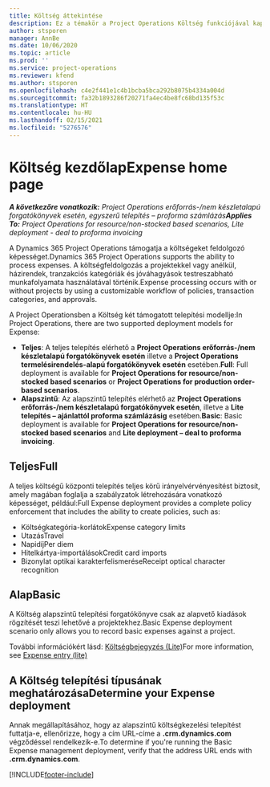```yaml
---
title: Költség áttekintése
description: Ez a témakör a Project Operations Költség funkciójával kapcsolatos információkat tartalmaz.
author: stsporen
manager: AnnBe
ms.date: 10/06/2020
ms.topic: article
ms.prod: ''
ms.service: project-operations
ms.reviewer: kfend
ms.author: stsporen
ms.openlocfilehash: c4e2f441e1c4b1bcba5bca292b8075b4334a004d
ms.sourcegitcommit: fa32b1893286f20271fa4ec4be8fc68bd135f53c
ms.translationtype: HT
ms.contentlocale: hu-HU
ms.lasthandoff: 02/15/2021
ms.locfileid: "5276576"
---
```

# <a name="expense-home-page"></a><span data-ttu-id="505bb-103">Költség kezdőlap</span><span class="sxs-lookup"><span data-stu-id="505bb-103">Expense home page</span></span>

<span data-ttu-id="505bb-104">_**A következőre vonatkozik:** Project Operations erőforrás-/nem készletalapú forgatókönyvek esetén, egyszerű telepítés – proforma számlázás_</span><span class="sxs-lookup"><span data-stu-id="505bb-104">_**Applies To:** Project Operations for resource/non-stocked based scenarios, Lite deployment - deal to proforma invoicing_</span></span>


<span data-ttu-id="505bb-105">A Dynamics 365 Project Operations támogatja a költségeket feldolgozó képességet.</span><span class="sxs-lookup"><span data-stu-id="505bb-105">Dynamics 365 Project Operations supports the ability to process expenses.</span></span> <span data-ttu-id="505bb-106">A költségfeldolgozás a projektekkel vagy anélkül, házirendek, tranzakciós kategóriák és jóváhagyások testreszabható munkafolyamata használatával történik.</span><span class="sxs-lookup"><span data-stu-id="505bb-106">Expense processing occurs with or without projects by using a customizable workflow of policies, transaction categories, and approvals.</span></span>

<span data-ttu-id="505bb-107">A Project Operationsben a Költség két támogatott telepítési modellje:</span><span class="sxs-lookup"><span data-stu-id="505bb-107">In Project Operations, there are two supported deployment models for Expense:</span></span> 

- <span data-ttu-id="505bb-108">**Teljes**: A teljes telepítés elérhető a **Project Operations erőforrás-/nem készletalapú forgatókönyvek esetén** illetve a **Project Operations termelésirendelés-alapú forgatókönyvek esetén** esetében.</span><span class="sxs-lookup"><span data-stu-id="505bb-108">**Full**: Full deployment is available for **Project Operations for resource/non-stocked based scenarios** or **Project Operations for production order-based scenarios**.</span></span>
- <span data-ttu-id="505bb-109">**Alapszintű**: Az alapszintű telepítés elérhető az **Project Operations erőforrás-/nem készletalapú forgatókönyvek esetén**, illetve a **Lite telepítés – ajánlattól proforma számlázásig** esetében.</span><span class="sxs-lookup"><span data-stu-id="505bb-109">**Basic**: Basic deployment is available for **Project Operations for resource/non-stocked based scenarios** and **Lite deployment – deal to proforma invoicing**.</span></span>

## <a name="full"></a><span data-ttu-id="505bb-110">Teljes</span><span class="sxs-lookup"><span data-stu-id="505bb-110">Full</span></span> 
<span data-ttu-id="505bb-111">A teljes költségű központi telepítés teljes körű irányelvérvényesítést biztosít, amely magában foglalja a szabályzatok létrehozására vonatkozó képességet, például:</span><span class="sxs-lookup"><span data-stu-id="505bb-111">Full Expense deployment provides a complete policy enforcement that includes the ability to create policies, such as:</span></span>

  - <span data-ttu-id="505bb-112">Költségkategória-korlátok</span><span class="sxs-lookup"><span data-stu-id="505bb-112">Expense category limits</span></span>
  - <span data-ttu-id="505bb-113">Utazás</span><span class="sxs-lookup"><span data-stu-id="505bb-113">Travel</span></span>
  - <span data-ttu-id="505bb-114">Napidíj</span><span class="sxs-lookup"><span data-stu-id="505bb-114">Per diem</span></span>
  - <span data-ttu-id="505bb-115">Hitelkártya-importálások</span><span class="sxs-lookup"><span data-stu-id="505bb-115">Credit card imports</span></span>
  - <span data-ttu-id="505bb-116">Bizonylat optikai karakterfelismerése</span><span class="sxs-lookup"><span data-stu-id="505bb-116">Receipt optical character recognition</span></span>

## <a name="basic"></a><span data-ttu-id="505bb-117">Alap</span><span class="sxs-lookup"><span data-stu-id="505bb-117">Basic</span></span> 
<span data-ttu-id="505bb-118">A Költség alapszintű telepítési forgatókönyve csak az alapvető kiadások rögzítését teszi lehetővé a projektekhez.</span><span class="sxs-lookup"><span data-stu-id="505bb-118">Basic Expense deployment scenario only allows you to record basic expenses against a project.</span></span> 

<span data-ttu-id="505bb-119">További információkért lásd: [Költségbejegyzés (Lite)](basic-expense.md)</span><span class="sxs-lookup"><span data-stu-id="505bb-119">For more information, see [Expense entry (lite)](basic-expense.md)</span></span>

## <a name="determine-your-expense-deployment"></a><span data-ttu-id="505bb-120">A Költség telepítési típusának meghatározása</span><span class="sxs-lookup"><span data-stu-id="505bb-120">Determine your Expense deployment</span></span>
<span data-ttu-id="505bb-121">Annak megállapításához, hogy az alapszintű költségkezelési telepítést futtatja-e, ellenőrizze, hogy a cím URL-címe a **.crm.dynamics.com** végződéssel rendelkezik-e.</span><span class="sxs-lookup"><span data-stu-id="505bb-121">To determine if you're running the Basic Expense management deployment, verify that the address URL ends with **.crm.dynamics.com**.</span></span> 


[!INCLUDE[footer-include](../includes/footer-banner.md)]